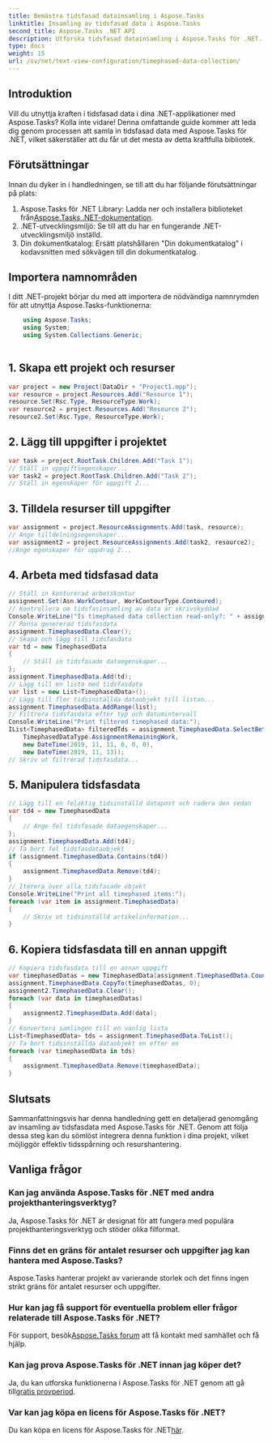 ```yaml
---
title: Bemästra tidsfasad datainsamling i Aspose.Tasks
linktitle: Insamling av tidsfasad data i Aspose.Tasks
second_title: Aspose.Tasks .NET API
description: Utforska tidsfasad datainsamling i Aspose.Tasks för .NET. Steg-för-steg-guide, vanliga frågor och mer. Förbättra dina projektledningsförmåga idag!
type: docs
weight: 15
url: /sv/net/text-view-configuration/timephased-data-collection/
---
```

## Introduktion
Vill du utnyttja kraften i tidsfasad data i dina .NET-applikationer med Aspose.Tasks? Kolla inte vidare! Denna omfattande guide kommer att leda dig genom processen att samla in tidsfasad data med Aspose.Tasks för .NET, vilket säkerställer att du får ut det mesta av detta kraftfulla bibliotek.
## Förutsättningar
Innan du dyker in i handledningen, se till att du har följande förutsättningar på plats:
1.  Aspose.Tasks för .NET Library: Ladda ner och installera biblioteket från[Aspose.Tasks .NET-dokumentation](https://reference.aspose.com/tasks/net/).
2. .NET-utvecklingsmiljö: Se till att du har en fungerande .NET-utvecklingsmiljö inställd.
3. Din dokumentkatalog: Ersätt platshållaren "Din dokumentkatalog" i kodavsnitten med sökvägen till din dokumentkatalog.
## Importera namnområden
I ditt .NET-projekt börjar du med att importera de nödvändiga namnrymden för att utnyttja Aspose.Tasks-funktionerna:
```csharp
    using Aspose.Tasks;
    using System;
    using System.Collections.Generic;
    
```
## 1. Skapa ett projekt och resurser
```csharp
var project = new Project(DataDir + "Project1.mpp");
var resource = project.Resources.Add("Resource 1");
resource.Set(Rsc.Type, ResourceType.Work);
var resource2 = project.Resources.Add("Resource 2");
resource2.Set(Rsc.Type, ResourceType.Work);
```
## 2. Lägg till uppgifter i projektet
```csharp
var task = project.RootTask.Children.Add("Task 1");
// Ställ in uppgiftsegenskaper...
var task2 = project.RootTask.Children.Add("Task 2");
// Ställ in egenskaper för uppgift 2...
```
## 3. Tilldela resurser till uppgifter
```csharp
var assignment = project.ResourceAssignments.Add(task, resource);
// Ange tilldelningsegenskaper...
var assignment2 = project.ResourceAssignments.Add(task2, resource2);
//Ange egenskaper för uppdrag 2...
```
## 4. Arbeta med tidsfasad data
```csharp
// Ställ in konturerad arbetskontur
assignment.Set(Asn.WorkContour, WorkContourType.Contoured);
// Kontrollera om tidsfasinsamling av data är skrivskyddad
Console.WriteLine("Is timephased data collection read-only?: " + assignment.TimephasedData.IsReadOnly);
// Rensa genererad tidsfasdata
assignment.TimephasedData.Clear();
// Skapa och lägg till tidsfasdata
var td = new TimephasedData
{
    // Ställ in tidsfasade dataegenskaper...
};
assignment.TimephasedData.Add(td);
// Lägg till en lista med tidsfasdata
var list = new List<TimephasedData>();
// Lägg till fler tidsinställda dataobjekt till listan...
assignment.TimephasedData.AddRange(list);
// Filtrera tidsfasdata efter typ och datumintervall
Console.WriteLine("Print filtered timephased data:");
IList<TimephasedData> filteredTds = assignment.TimephasedData.SelectBetweenStartAndFinish(
    TimephasedDataType.AssignmentRemainingWork,
    new DateTime(2019, 11, 11, 0, 0, 0),
    new DateTime(2019, 11, 13));
// Skriv ut filtrerad tidsfasdata...
```
## 5. Manipulera tidsfasdata
```csharp
// Lägg till en felaktig tidsinställd datapost och radera den sedan
var td4 = new TimephasedData
{
    // Ange fel tidsfasade dataegenskaper...
};
assignment.TimephasedData.Add(td4);
// Ta bort fel tidsfasdataobjekt
if (assignment.TimephasedData.Contains(td4))
{
    assignment.TimephasedData.Remove(td4);
}
// Iterera över alla tidsfasade objekt
Console.WriteLine("Print all timephased items:");
foreach (var item in assignment.TimephasedData)
{
    // Skriv ut tidsinställd artikelinformation...
}
```
## 6. Kopiera tidsfasdata till en annan uppgift
```csharp
// Kopiera tidsfasdata till en annan uppgift
var timephasedDatas = new TimephasedData[assignment.TimephasedData.Count];
assignment.TimephasedData.CopyTo(timephasedDatas, 0);
assignment2.TimephasedData.Clear();
foreach (var data in timephasedDatas)
{
    assignment2.TimephasedData.Add(data);
}
// Konvertera samlingen till en vanlig lista
List<TimephasedData> tds = assignment.TimephasedData.ToList();
// Ta bort tidsinställda dataobjekt en efter en
foreach (var timephasedData in tds)
{
    assignment.TimephasedData.Remove(timephasedData);
}
```
## Slutsats
Sammanfattningsvis har denna handledning gett en detaljerad genomgång av insamling av tidsfasdata med Aspose.Tasks för .NET. Genom att följa dessa steg kan du sömlöst integrera denna funktion i dina projekt, vilket möjliggör effektiv tidsspårning och resurshantering.
## Vanliga frågor
### Kan jag använda Aspose.Tasks för .NET med andra projekthanteringsverktyg?
Ja, Aspose.Tasks för .NET är designat för att fungera med populära projekthanteringsverktyg och stöder olika filformat.
### Finns det en gräns för antalet resurser och uppgifter jag kan hantera med Aspose.Tasks?
Aspose.Tasks hanterar projekt av varierande storlek och det finns ingen strikt gräns för antalet resurser och uppgifter.
### Hur kan jag få support för eventuella problem eller frågor relaterade till Aspose.Tasks för .NET?
 För support, besök[Aspose.Tasks forum](https://forum.aspose.com/c/tasks/15) att få kontakt med samhället och få hjälp.
### Kan jag prova Aspose.Tasks för .NET innan jag köper det?
 Ja, du kan utforska funktionerna i Aspose.Tasks för .NET genom att gå till[gratis provperiod](https://releases.aspose.com/).
### Var kan jag köpa en licens för Aspose.Tasks för .NET?
Du kan köpa en licens för Aspose.Tasks för .NET[här](https://purchase.aspose.com/buy).